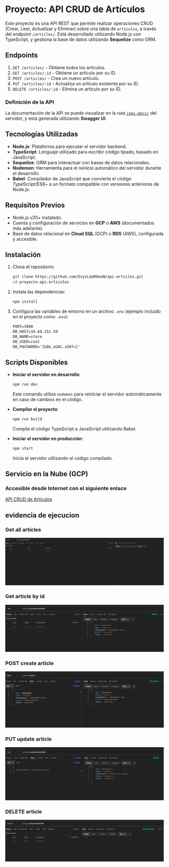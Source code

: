 # Proyecto: API CRUD de Artículos

Este proyecto es una API REST que permite realizar operaciones CRUD (Crear, Leer, Actualizar y Eliminar) sobre una tabla de `artículos`, a través del endpoint `/articles/`. Está desarrollado utilizando Node.js con TypeScript, y gestiona la base de datos utilizando **Sequelize** como ORM.

## Endpoints

1. `GET /articles/` - Obtiene todos los artículos.
2. `GET /articles/:id` - Obtiene un artículo por su ID.
3. `POST /articles/` - Crea un nuevo artículo.
4. `PUT /articles/:id` - Actualiza un artículo existente por su ID.
5. `DELETE /articles/:id` - Elimina un artículo por su ID.

### Definición de la API
La documentación de la API se puede visualizar en la ruta [`/api-docs/`](https://speedy-realm-436918-a1.uc.r.appspot.com/api-docs/) del servidor, y está generada utilizando **Swagger UI**.

## Tecnologías Utilizadas

- **Node.js**: Plataforma para ejecutar el servidor backend.
- **TypeScript**: Lenguaje utilizado para escribir código tipado, basado en JavaScript.
- **Sequelize**: ORM para interactuar con bases de datos relacionales.
- **Nodemon**: Herramienta para el reinicio automático del servidor durante el desarrollo.
- **Babel**: Compilador de JavaScript que convierte el código TypeScript/ES6+ a un formato compatible con versiones anteriores de Node.js.

## Requisitos Previos

- Node.js v20+ instalado.
- Cuenta y configuración de servicios en **GCP** o **AWS** (documentados más adelante).
- Base de datos relacional en **Cloud SQL** (GCP) o **RDS** (AWS), configurada y accesible.

## Instalación

1. Clona el repositorio:

   ```bash
   git clone https://github.com/EvyiLdaRkmaN/api-articles.git
   cd proyecto-api-articulos
   ```

2. Instala las dependencias:

   ```bash
   npm install
   ```

3. Configura las variables de entorno en un archivo `.env` (ejemplo incluido en el proyecto como `.env`):

   ```
   PORT=3000
   DB_HOST=34.69.251.59
   DB_NAME=store
   DB_USER=root
   DB_PASSWORD=']&0&_oGAC.zG07=['
   ```

## Scripts Disponibles

- **Iniciar el servidor en desarrollo**:

  ```bash
  npm run dev
  ```

  Este comando utiliza `nodemon` para reiniciar el servidor automáticamente en caso de cambios en el código.

- **Compilar el proyecto**:

  ```bash
  npm run build
  ```

  Compila el código TypeScript a JavaScript utilizando Babel.

- **Iniciar el servidor en producción**:

  ```bash
  npm start
  ```

  Inicia el servidor utilizando el código compilado.

## Servicio en la Nube (GCP)

### Accesible desde Internet con el siguiente enlace

[API CRUD de Artículos](https://speedy-realm-436918-a1.uc.r.appspot.com/articles/)



## evidencia de ejecucion

### Get all articles
![alt text](./evidence/image.png)

### Get article by id
![alt text](./evidence/image-3.png)

### POST create article
![alt text](./evidence/image-2.png)

### PUT update article
![alt text](./evidence/image-4.png)

### DELETE article
![alt text](./evidence/image-5.png)